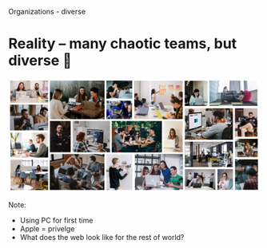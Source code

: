 Organizations - diverse

# Reality – many chaotic teams, but diverse 🤗

<img src="./images/organizations/diverse.png" alt="Diverse Organization" class="img-full">

Note:
- Using PC for first time
- Apple = privelge
- What does the web look like for the rest of world?